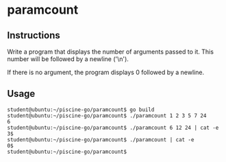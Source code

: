 # paramcount

## Instructions

Write a program that displays the number of arguments passed to it. This number will be followed by a newline ('\n').

If there is no argument, the program displays 0 followed by a newline.

## Usage

```
student@ubuntu:~/piscine-go/paramcount$ go build
student@ubuntu:~/piscine-go/paramcount$ ./paramcount 1 2 3 5 7 24
6
student@ubuntu:~/piscine-go/paramcount$ ./paramcount 6 12 24 | cat -e
3$
student@ubuntu:~/piscine-go/paramcount$ ./paramcount | cat -e
0$
student@ubuntu:~/piscine-go/paramcount$
```